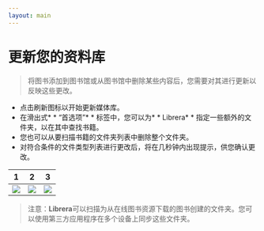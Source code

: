 ```yaml
---
layout: main
---
```


# 更新您的资料库
>将图书添加到图书馆或从图书馆中删除某些内容后，您需要对其进行更新以反映这些更改。
* 点击刷新图标以开始更新媒体库。
* 在滑出式* * “首选项”* * 标签中，您可以为* * Librera* * 指定一些额外的文件夹，以在其中查找书籍。
* 您也可以从要扫描书籍的文件夹列表中删除整个文件夹。
* 对符合条件的文件类型列表进行更改后，将在几秒钟内出现提示，供您确认更改。

|1|2|3|
|-|-|-|
|![](1.png)|![](2.png)|![](3.png)|

>注意：**Librera**可以扫描为从在线图书资源下载的图书创建的文件夹。您可以使用第三方应用程序在多个设备上同步这些文件夹。
